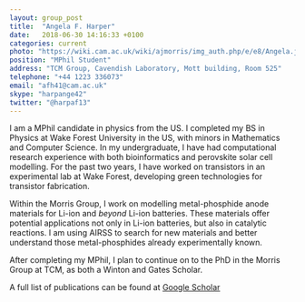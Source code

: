 ```yaml
---
layout: group_post
title:  "Angela F. Harper"
date:   2018-06-30 14:16:33 +0100
categories: current
photo: "https://wiki.cam.ac.uk/wiki/ajmorris/img_auth.php/e/e8/Angela.jpg"
position: "MPhil Student"
address: "TCM Group, Cavendish Laboratory, Mott building, Room 525"
telephone: "+44 1223 336073"
email: "afh41@cam.ac.uk"
skype: "harpange42"
twitter: "@harpaf13"
---
```

I am a MPhil candidate in physics from the US. I completed my BS in Physics at Wake Forest University in the US, with minors in Mathematics and Computer Science. In my undergraduate, I have had computational research experience with both bioinformatics and perovskite solar cell modelling. For the past two years, I have worked on transistors in an experimental lab at Wake Forest, developing green technologies for transistor fabrication.

Within the Morris Group, I work on modelling metal-phosphide anode materials for Li-ion and *beyond* Li-ion batteries. These materials offer potential applications not only in Li-ion batteries, but also in catalytic reactions. I am using AIRSS to search for new materials and better understand those metal-phosphides already experimentally known.

After completing my MPhil, I plan to continue on to the PhD in the Morris Group at TCM, as both a Winton and Gates Scholar. 

A full list of publications can be found at [Google Scholar](https://scholar.google.com/citations?user=raJAdOUAAAAJ&hl=en)
